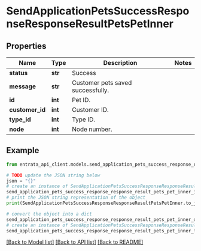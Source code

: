 # SendApplicationPetsSuccessResponseResponseResultPetsPetInner


## Properties

Name | Type | Description | Notes
------------ | ------------- | ------------- | -------------
**status** | **str** | Success | 
**message** | **str** | Customer pets saved successfully. | 
**id** | **int** | Pet ID. | 
**customer_id** | **int** | Customer ID. | 
**type_id** | **int** | Type ID. | 
**node** | **int** | Node number. | 

## Example

```python
from entrata_api_client.models.send_application_pets_success_response_response_result_pets_pet_inner import SendApplicationPetsSuccessResponseResponseResultPetsPetInner

# TODO update the JSON string below
json = "{}"
# create an instance of SendApplicationPetsSuccessResponseResponseResultPetsPetInner from a JSON string
send_application_pets_success_response_response_result_pets_pet_inner_instance = SendApplicationPetsSuccessResponseResponseResultPetsPetInner.from_json(json)
# print the JSON string representation of the object
print(SendApplicationPetsSuccessResponseResponseResultPetsPetInner.to_json())

# convert the object into a dict
send_application_pets_success_response_response_result_pets_pet_inner_dict = send_application_pets_success_response_response_result_pets_pet_inner_instance.to_dict()
# create an instance of SendApplicationPetsSuccessResponseResponseResultPetsPetInner from a dict
send_application_pets_success_response_response_result_pets_pet_inner_from_dict = SendApplicationPetsSuccessResponseResponseResultPetsPetInner.from_dict(send_application_pets_success_response_response_result_pets_pet_inner_dict)
```
[[Back to Model list]](../README.md#documentation-for-models) [[Back to API list]](../README.md#documentation-for-api-endpoints) [[Back to README]](../README.md)


